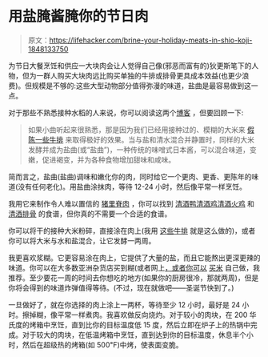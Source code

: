 # 用盐腌酱腌你的节日肉

> 原文：<https://lifehacker.com/brine-your-holiday-meats-in-shio-koji-1848133750>

为节日大餐烹饪和供应一大块肉会让人觉得自己像(邪恶而富有的)狄更斯笔下的人物，但为一群人购买大块肉远比购买单独的牛排或排骨更具成本效益(也更少浪费)。但规模是不够的:这些大型动物部分值得弥漫的味道，盐曲是最容易做到这一点。



对于那些不熟悉接种水稻的人来说，你可以阅读这两个[博客](https://lifehacker.com/shio-koji-helps-your-food-be-its-best-self-1826640401?rev=1638220862004) ，但要回顾一下:

> 如果小曲听起来很熟悉，那是因为我们已经用接种过的、模糊的大米来 [假陈一些牛排](https://lifehacker.com/age-your-steaks-with-fish-sauce-and-koji-1825934538) 来取得极好的效果。当与盐和清水混合并静置时，同样的大米发酵并成为盐曲(或“盐曲”)，一种传统的味噌式日本酱，可以混合味道，变嫩，促进褐变，并为各种食物增加甜味和咸味。

简而言之，盐曲(盐曲)调味和嫩化你的肉，同时给它一个更肉、更香、更陈年的味道(没有任何老化)。用盐曲涂抹肉，等待 12-24 小时，然后像平常一样烹饪。

我用它来制作令人难以置信的 [猪里脊肉](https://lifehacker.com/marinate-all-of-your-pork-in-shio-koji-1831238644) ，你可以找到 [清酒鸭](https://www.seriouseats.com/koji-duck-confit)[清酒鸡](https://www.bonappetit.com/recipe/roast-koji-chicken)[清酒火鸡](https://www.cooksillustrated.com/recipes/9339-koji-turkey) 和 [清酒排骨](https://www.seriouseats.com/koji-prime-rib-recipe) 的食谱，但你真的不需要一个合适的食谱。

你可以将干的接种大米粉碎，直接涂在肉上(我用 [这些牛排](https://lifehacker.com/age-your-steaks-with-fish-sauce-and-koji-1825934538) 就是这么做的)，或者你可以将大米与水和盐混合，让它发酵一两周。

我更喜欢浆糊。它更容易涂在肉上，它提供了大量的盐，而且它能熬出更深更辣的味道。你可以在大多数亚洲杂货店买到糊(或者网上[，或者你可以](https://www.amazon.com/Marukome-Nama-Shio-Koji-Ounce/dp/B00M97K2UU/ref=asc_df_B00M97K2UU/?asc_campaign=InlineText&asc_refurl=https://lifehacker.com/brine-your-holiday-meats-in-shio-koji-1848133750&asc_source=&hvadid=312130924298&hvdev=c&hvdvcmdl=&hvlocint=&hvlocphy=9033617&hvnetw=g&hvpone=&hvpos=&hvptwo=&hvqmt=&hvrand=4826397645831646080&hvtargid=pla-573701832412&linkCode=df0&psc=1&tag=kinjalifehackerlink-20) [买米](https://www.amazon.com/MIYAKO-Malted-making-Pickles-Isesou/dp/B004FH67ZQ?asc_campaign=InlineText&asc_refurl=https://lifehacker.com/brine-your-holiday-meats-in-shio-koji-1848133750&asc_source=&tag=kinjalifehackerlink-20) 自己做，我推荐。至少要花一周的时间去你想吃的地方(如果你的厨房很冷，那就两周)，但是你将会得到的味道炸弹值得等待。(不过，现在就做吧——圣诞节快到了。)

一旦做好了，就在你选择的肉上涂上一两杯，等待至少 12 小时，最好是 24 小时。擦掉糊，像平常一样煮肉。我喜欢做反向烧灼。对于较小的肉块，在 200 华氏度的烤箱中烹饪，直到比你的目标温度低 15 度，然后立即在炉子上的热锅中完成。对于较大的肉块，在低温烤箱中烹饪，直到达到你的目标温度，休息半个小时，然后在超级热的烤箱(如 500℉)中烤，使表面变脆。